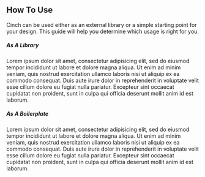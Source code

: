## How To Use

Cinch can be used either as an external library or a simple starting point for your design. This guide will help you determine which usage is right for you.

<div class="grd">
    <div class="row">
        <div class="col col-3 is-px2">
            <h5>As A Library</h5>
            <p>Lorem ipsum dolor sit amet, consectetur adipisicing elit, sed do eiusmod tempor incididunt ut labore et dolore magna aliqua. Ut enim ad minim veniam, quis nostrud exercitation ullamco laboris nisi ut aliquip ex ea commodo consequat. Duis aute irure dolor in reprehenderit in voluptate velit esse cillum dolore eu fugiat nulla pariatur. Excepteur sint occaecat cupidatat non proident, sunt in culpa qui officia deserunt mollit anim id est laborum.</p>
        </div>
        <div class="col col-3">
            <h5>As A Boilerplate</h5>
            <p>Lorem ipsum dolor sit amet, consectetur adipisicing elit, sed do eiusmod tempor incididunt ut labore et dolore magna aliqua. Ut enim ad minim veniam, quis nostrud exercitation ullamco laboris nisi ut aliquip ex ea commodo consequat. Duis aute irure dolor in reprehenderit in voluptate velit esse cillum dolore eu fugiat nulla pariatur. Excepteur sint occaecat cupidatat non proident, sunt in culpa qui officia deserunt mollit anim id est laborum.</p>
        </div>
    </div>
</div>
